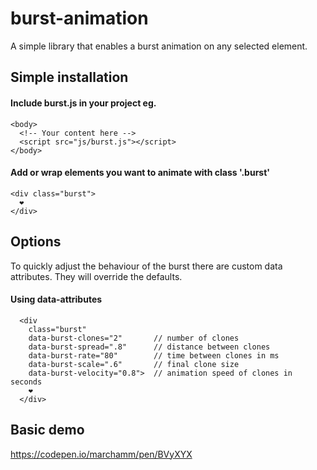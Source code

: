 # burst-animation
A simple library that enables a burst animation on any selected element.

## Simple installation

#### Include burst.js in your project eg.
```
<body>
  <!-- Your content here -->
  <script src="js/burst.js"></script>
</body>
```

#### Add or wrap elements you want to animate with class '.burst'
```
<div class="burst">
  ❤️
</div>
```

## Options
To quickly adjust the behaviour of the burst there are custom data attributes. They will override the defaults.

#### Using data-attributes
```
  <div 
    class="burst" 
    data-burst-clones="2"       // number of clones
    data-burst-spread=".8"      // distance between clones
    data-burst-rate="80"        // time between clones in ms
    data-burst-scale=".6"       // final clone size
    data-burst-velocity="0.8">  // animation speed of clones in seconds
    ❤️
  </div>
```
#### 

## Basic demo
https://codepen.io/marchamm/pen/BVyXYX
